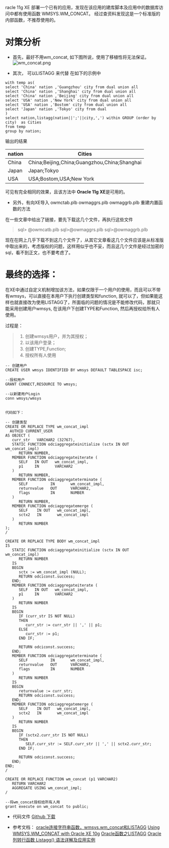 racle 11g XE 部署一个已有的应用，发现在该应用的建库脚本及应用中的数据库访问中都有使用函数 WMSYS.WM_CONCAT。 经过查资料发现这是一个标准版的内部函数，不推荐使用的。

# 对策分析
- 首先，最好不用wm_concat, 如下图所说，使用了移植性将无法保证。
![wm_concat.png](http://github.com/wangmengqiang001/blogs/wm_concat/images/wm_concat.png)

- 其次， 可以LISTAGG 来代替
在如下的示例中
````
with temp as(
select 'China' nation ,'Guangzhou' city from dual union all  
select 'China' nation ,'Shanghai' city from dual union all  
select 'China' nation ,'Beijing' city from dual union all  
select 'USA' nation ,'New York' city from dual union all  
select 'USA' nation ,'Bostom' city from dual union all  
select 'Japan' nation ,'Tokyo' city from dual   
)
select nation,listagg(nation||';'||city,',') within GROUP (order by city)  as Cities
from temp  
group by nation;
````
输出的结果

|nation | Cities |
|------|------|
|China | China;Beijing,China;Guangzhou,China;Shanghai|
|Japan | Japan;Tokyo|
|USA   | USA;Bostom,USA;New York|

可见有完全相同的效果，且该方法中 **Oracle 11g XE**是可用的。

- 另外，有向XE导入 owmctab.plb  owmaggrs.plb      owmaggrb.plb  重建内置函数的方法

在一些文章中给出了链接，要先下载这几个文件，再执行这些文件
> sql> @owmcatb.plb
   sql>@owmaggrs.plb
   sql>@owmaggrb.plb

现在在网上几乎下载不到这几个文件了，从其它文章看这几个文件应该是从标准版中取出来的，考虑版权的问题，这样用似乎也不妥，而且这几个文件是经过加密的sql，看不到正文，也不要考虑了。

# 最终的选择：
在XE中通过自定义机制增加该方法，如果仅限于一个用户的使用，而且可以不带有wmsys，可以直接在本用户下执行创建类型和function, 就可以了，但如果能这样也就直接改为使用LISTAGG了，所面临的问题的情况是不能修改代码，那就只能采用创建用户wmsys, 在该用户下创建TYPE和Function, 然后再授权给所有人使用。

过程是：
> 1.  创建wmsys用户，并为其授权；
> 2.  以该用户登录；
> 3. 创建TYPE,Function;
> 4. 授权所有人使用

````
-- 创建用户 
CREATE USER wmsys IDENTIFIED BY wmsys DEFAULT TABLESPACE isc; 

--授权用户
GRANT CONNECT,RESOURCE TO wmsys;

--以新建用户Login 
conn wmsys/wmsys


代码如下： 

-- 创建类型
CREATE OR REPLACE TYPE wm_concat_impl   
  AUTHID CURRENT_USER
AS OBJECT (
   curr_str   VARCHAR2 (32767),
   STATIC FUNCTION odciaggregateinitialize (sctx IN OUT wm_concat_impl)
      RETURN NUMBER,
   MEMBER FUNCTION odciaggregateiterate (
      SELF   IN OUT   wm_concat_impl,
      p1     IN       VARCHAR2
   )
      RETURN NUMBER,
   MEMBER FUNCTION odciaggregateterminate (
      SELF          IN       wm_concat_impl,
      returnvalue   OUT      VARCHAR2,
      flags         IN       NUMBER
   )
      RETURN NUMBER,
   MEMBER FUNCTION odciaggregatemerge (
      SELF    IN OUT   wm_concat_impl,
      sctx2   IN       wm_concat_impl
   )
      RETURN NUMBER
);
/

CREATE OR REPLACE TYPE BODY wm_concat_impl
IS
   STATIC FUNCTION odciaggregateinitialize (sctx IN OUT wm_concat_impl)
      RETURN NUMBER
   IS
   BEGIN
      sctx := wm_concat_impl (NULL);
      RETURN odciconst.success;
   END;
   MEMBER FUNCTION odciaggregateiterate (
      SELF   IN OUT   wm_concat_impl,
      p1     IN       VARCHAR2
   )
      RETURN NUMBER
   IS
   BEGIN
      IF (curr_str IS NOT NULL)
      THEN
         curr_str := curr_str || ',' || p1;
      ELSE
         curr_str := p1;
      END IF;

      RETURN odciconst.success;
   END;
   MEMBER FUNCTION odciaggregateterminate (
      SELF          IN       wm_concat_impl,
      returnvalue   OUT      VARCHAR2,
      flags         IN       NUMBER
   )
      RETURN NUMBER
   IS
   BEGIN
      returnvalue := curr_str;
      RETURN odciconst.success;
   END;
   MEMBER FUNCTION odciaggregatemerge (
      SELF    IN OUT   wm_concat_impl,
      sctx2   IN       wm_concat_impl
   )
      RETURN NUMBER
   IS
   BEGIN
      IF (sctx2.curr_str IS NOT NULL)
      THEN
         SELF.curr_str := SELF.curr_str || ',' || sctx2.curr_str;
      END IF;

      RETURN odciconst.success;
   END;
END;
/

CREATE OR REPLACE FUNCTION wm_concat (p1 VARCHAR2)
   RETURN VARCHAR2
   AGGREGATE USING wm_concat_impl;
/

--将wm_concat授权给所有人用
grant execute on wm_concat to public;
````

- 代码文件
[Github 下载](http://github.com/wangmengqiang001/blogs/wm_concat/src/code.sql)


- 参考文档：
[oracle连接字符串函数，wmsys.wm_concat和LISTAGG](https://blog.csdn.net/qq_33157666/article/details/72854801)
 [Using WMSYS.WM_CONCAT with Oracle XE 10g](https://stackoverflow.com/questions/3513787/using-wmsys-wm-concat-with-oracle-xe-10g)
[Oracle函数之LISTAGG](https://www.cnblogs.com/ivictor/p/4654267.html)
[Oracle列转行函数 Listagg() 语法详解及应用实例](https://blog.csdn.net/hpdlzu80100/article/details/53998413)





